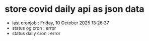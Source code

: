 # store covid daily api as json data

- last cronjob : Friday, 10 October 2025 13:26:37
- status og cron : error
- status daily cron : error
      
      
